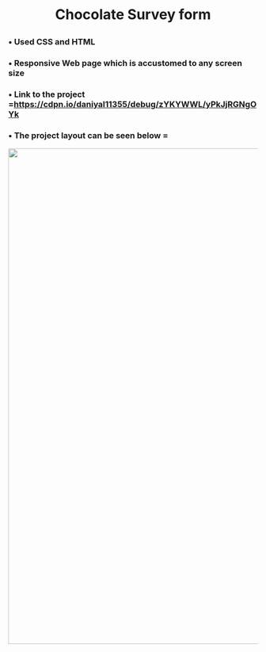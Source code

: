 
# <p align = "center" > Chocolate Survey form </p>   

###  • Used CSS and HTML 
###  • Responsive Web page which is accustomed to any screen size 
###  • Link to the project =https://cdpn.io/daniyal11355/debug/zYKYWWL/yPkJjRGNgOYk
###  • The project layout can be seen below = 


<p align = "center" >
<img src="https://github.com/aqib-javed1119/aqib-javed1119/blob/main/Web%20dev%20projects/Responsive%20Web%20design%20projects/Survey%20form/src/Survey.png " width="1250" height="1000" />
